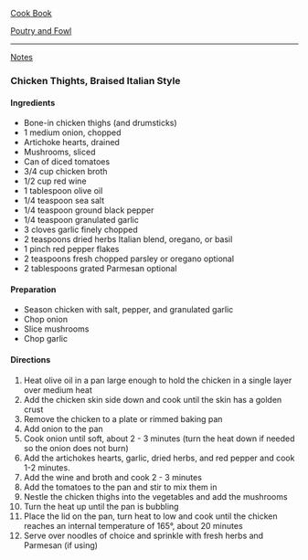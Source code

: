 [Cook Book]()  

[Poutry and Fowl]()  

-----  

[Notes]()  

### Chicken Thights, Braised Italian Style  

#### Ingredients  

* Bone-in chicken thighs (and drumsticks)    
* 1 medium onion, chopped   
* Artichoke hearts, drained  
* Mushrooms, sliced   
* Can of diced tomatoes  
* 3/4 cup chicken broth  
* 1/2 cup red wine   
* 1 tablespoon olive oil
* 1/4 teaspoon sea salt
* 1/4 teaspoon ground black pepper
* 1/4 teaspoon granulated garlic
* 3 cloves garlic finely chopped
* 2 teaspoons dried herbs Italian blend, oregano, or basil
* 1 pinch red pepper flakes
* 2 teaspoons fresh chopped parsley or oregano optional
* 2 tablespoons grated Parmesan optional   

#### Preparation  

* Season chicken with salt, pepper, and granulated garlic  
* Chop onion  
* Slice mushrooms  
* Chop garlic  

#### Directions  

1. Heat olive oil in a pan large enough to hold the chicken in a single layer over medium heat    
2. Add the chicken skin side down and cook until the skin has a golden crust    
3. Remove the chicken to a plate or rimmed baking pan    
4. Add onion to the pan    
5. Cook onion until soft, about 2 - 3 minutes (turn the heat down if needed so the onion does not burn)    
6. Add the artichokes hearts, garlic, dried herbs, and red pepper and cook 1-2 minutes.  
7. Add the wine and broth and cook 2 - 3 minutes    
8. Add the tomatoes to the pan and stir to mix them in    
9. Nestle the chicken thighs into the vegetables and add the mushrooms     
10. Turn the heat up until the pan is bubbling  
11. Place the lid on the pan, turn heat to low and cook until the chicken reaches an internal temperature of 165°, about 20 minutes    
12. Serve over noodles of choice and sprinkle with fresh herbs and Parmesan (if using)  
